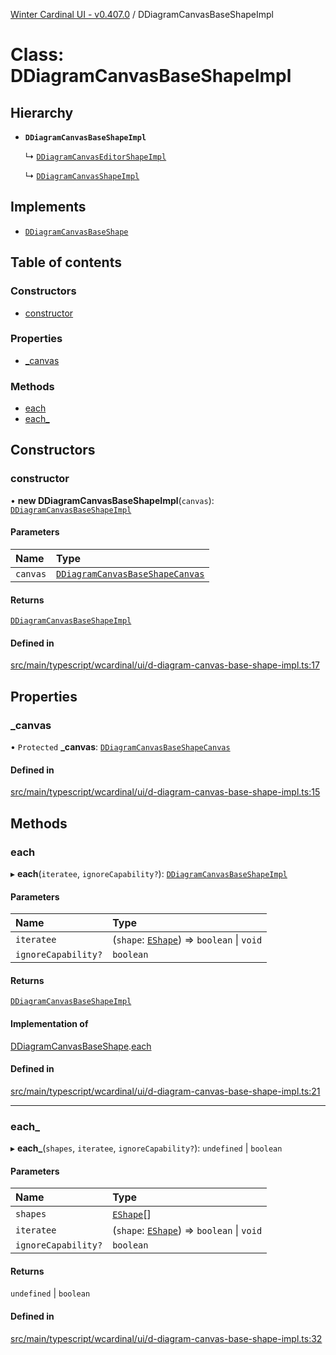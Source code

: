 [Winter Cardinal UI - v0.407.0](../index.md) / DDiagramCanvasBaseShapeImpl

# Class: DDiagramCanvasBaseShapeImpl

## Hierarchy

- **`DDiagramCanvasBaseShapeImpl`**

  ↳ [`DDiagramCanvasEditorShapeImpl`](DDiagramCanvasEditorShapeImpl.md)

  ↳ [`DDiagramCanvasShapeImpl`](DDiagramCanvasShapeImpl.md)

## Implements

- [`DDiagramCanvasBaseShape`](../interfaces/DDiagramCanvasBaseShape.md)

## Table of contents

### Constructors

- [constructor](DDiagramCanvasBaseShapeImpl.md#constructor)

### Properties

- [\_canvas](DDiagramCanvasBaseShapeImpl.md#_canvas)

### Methods

- [each](DDiagramCanvasBaseShapeImpl.md#each)
- [each\_](DDiagramCanvasBaseShapeImpl.md#each_)

## Constructors

### constructor

• **new DDiagramCanvasBaseShapeImpl**(`canvas`): [`DDiagramCanvasBaseShapeImpl`](DDiagramCanvasBaseShapeImpl.md)

#### Parameters

| Name | Type |
| :------ | :------ |
| `canvas` | [`DDiagramCanvasBaseShapeCanvas`](../interfaces/DDiagramCanvasBaseShapeCanvas.md) |

#### Returns

[`DDiagramCanvasBaseShapeImpl`](DDiagramCanvasBaseShapeImpl.md)

#### Defined in

[src/main/typescript/wcardinal/ui/d-diagram-canvas-base-shape-impl.ts:17](https://github.com/winter-cardinal/winter-cardinal-ui/blob/v0.407.0/src/main/typescript/wcardinal/ui/d-diagram-canvas-base-shape-impl.ts#L17)

## Properties

### \_canvas

• `Protected` **\_canvas**: [`DDiagramCanvasBaseShapeCanvas`](../interfaces/DDiagramCanvasBaseShapeCanvas.md)

#### Defined in

[src/main/typescript/wcardinal/ui/d-diagram-canvas-base-shape-impl.ts:15](https://github.com/winter-cardinal/winter-cardinal-ui/blob/v0.407.0/src/main/typescript/wcardinal/ui/d-diagram-canvas-base-shape-impl.ts#L15)

## Methods

### each

▸ **each**(`iteratee`, `ignoreCapability?`): [`DDiagramCanvasBaseShapeImpl`](DDiagramCanvasBaseShapeImpl.md)

#### Parameters

| Name | Type |
| :------ | :------ |
| `iteratee` | (`shape`: [`EShape`](../interfaces/EShape.md)) => `boolean` \| `void` |
| `ignoreCapability?` | `boolean` |

#### Returns

[`DDiagramCanvasBaseShapeImpl`](DDiagramCanvasBaseShapeImpl.md)

#### Implementation of

[DDiagramCanvasBaseShape](../interfaces/DDiagramCanvasBaseShape.md).[each](../interfaces/DDiagramCanvasBaseShape.md#each)

#### Defined in

[src/main/typescript/wcardinal/ui/d-diagram-canvas-base-shape-impl.ts:21](https://github.com/winter-cardinal/winter-cardinal-ui/blob/v0.407.0/src/main/typescript/wcardinal/ui/d-diagram-canvas-base-shape-impl.ts#L21)

___

### each\_

▸ **each_**(`shapes`, `iteratee`, `ignoreCapability?`): `undefined` \| `boolean`

#### Parameters

| Name | Type |
| :------ | :------ |
| `shapes` | [`EShape`](../interfaces/EShape.md)[] |
| `iteratee` | (`shape`: [`EShape`](../interfaces/EShape.md)) => `boolean` \| `void` |
| `ignoreCapability?` | `boolean` |

#### Returns

`undefined` \| `boolean`

#### Defined in

[src/main/typescript/wcardinal/ui/d-diagram-canvas-base-shape-impl.ts:32](https://github.com/winter-cardinal/winter-cardinal-ui/blob/v0.407.0/src/main/typescript/wcardinal/ui/d-diagram-canvas-base-shape-impl.ts#L32)
